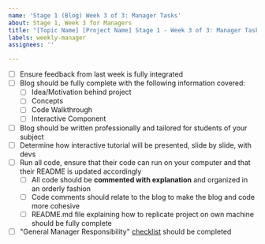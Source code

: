 ```yaml
---
name: 'Stage 1 (Blog) Week 3 of 3: Manager Tasks'
about: Stage 1, Week 3 for Managers
title: "[Topic Name] [Project Name] Stage 1 - Week 3 of 3: Manager Tasks"
labels: weekly-manager
assignees: ''

---
```


* [ ] Ensure feedback from last week is fully integrated
* [ ] Blog should be fully complete with the following information covered:
  * [ ] Idea/Motivation behind project
  * [ ] Concepts 
  * [ ] Code Walkthrough
  * [ ] Interactive Component
* [ ] Blog should be written professionally and tailored for students of your subject
* [ ] Determine how interactive tutorial will be presented, slide by slide, with devs
* [ ] Run all code, ensure that their code can run on your computer and that their README is updated accordingly
  * [ ] All code should be **commented with explanation** and organized in an orderly fashion
  * [ ] Code comments should relate to the blog to make the blog and code more cohesive
  * [ ] README.md file explaining how to replicate project on own machine should be fully complete
* [ ] "General Manager Responsibility" [checklist](https://app.gitbook.com/@bit-project/s/bit-project/~/drafts/-M5PVZ6mkgGEo9LUB4KK/teams/developer-relations/future-workshop-plan/managers-responsibilities#general-weekly-responsibilities-for-managers) should be completed
